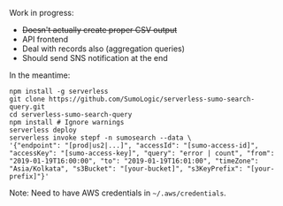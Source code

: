 Work in progress:
- ~~Doesn't actually create proper CSV output~~
- API frontend
- Deal with records also (aggregation queries)
- Should send SNS notification at the end

In the meantime:

```
npm install -g serverless
git clone https://github.com/SumoLogic/serverless-sumo-search-query.git
cd serverless-sumo-search-query
npm install # Ignore warnings
serverless deploy
serverless invoke stepf -n sumosearch --data \
'{"endpoint": "[prod|us2|...]", "accessId": "[sumo-access-id]", "accessKey": "[sumo-access-key]", "query": "error | count", "from": "2019-01-19T16:00:00", "to": "2019-01-19T16:01:00", "timeZone": "Asia/Kolkata", "s3Bucket": "[your-bucket]", "s3KeyPrefix": "[your-prefix]"}'
```

Note: Need to have AWS credentials in `~/.aws/credentials`.
